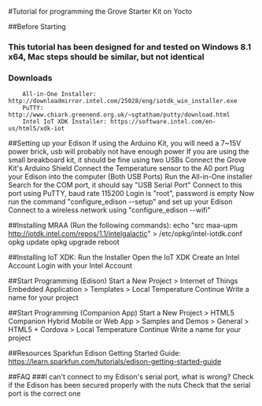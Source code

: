#Tutorial for programming the Grove Starter Kit on Yocto

##Before Starting
###    This tutorial has been designed for and tested on Windows 8.1 x64, Mac steps should be similar, but not identical
###    Downloads
        All-in-One Installer: http://downloadmirror.intel.com/25028/eng/iotdk_win_installer.exe
        PuTTY: http://www.chiark.greenend.org.uk/~sgtatham/putty/download.html
        Intel IoT XDK Installer: https://software.intel.com/en-us/html5/xdk-iot


##Setting up your Edison
    If using the Arduino Kit, you will need a 7~15V power brick, usb will probably not have enough power
    If you are using the small breakboard kit, it should be fine using two USBs
    Connect the Grove Kit's Arduino Shield
    Connect the Temperature sensor to the A0 port
    Plug your Edison into the computer (Both USB Ports)
    Run the All-in-One installer
    Search for the COM port, it should say "USB Serial Port"
    Connect to this port using PuTTY, baud rate 115200 
    Login is "root", password is empty
    Now run the command "configure_edison --setup" and set up your Edison 
    Connect to a wireless network using "configure_edison --wifi"
    

##Installing MRAA (Run the following commands):
    echo "src maa-upm http://iotdk.intel.com/repos/1.1/intelgalactic" > /etc/opkg/intel-iotdk.conf
    opkg update
    opkg upgrade
    reboot

##Installing IoT XDK:
    Run the Installer
    Open the IoT XDK
    Create an Intel Account
    Login with your Intel Account

##Start Programming (Edison)
    Start a New Project > Internet of Things Embedded Application > Templates > Local Temperature
    Continue
    Write a name for your project

##Start Programming (Companion App)
    Start a New Project > HTML5 Companion Hybrid Mobile or Web App > Samples and Demos > General > HTML5 + Cordova > Local Temperature
    Continue
    Write a name for your project
     
##Resources
    Sparkfun Edison Getting Started Guide: https://learn.sparkfun.com/tutorials/edison-getting-started-guide


##FAQ
    ###I can't connect to my Edison's serial port, what is wrong?
        Check if the Edison has been secured properly with the nuts
        Check that the serial port is the correct one
